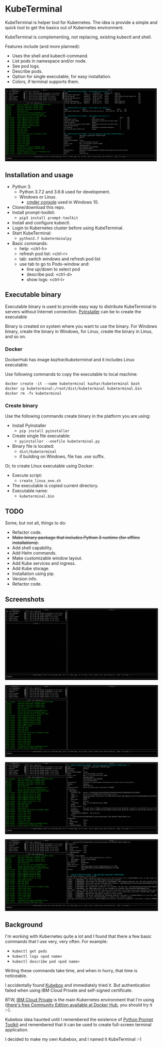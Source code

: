 # KubeTerminal

KubeTerminal is helper tool for Kubernetes. The idea is provide a simple and quick tool to get the basics out of Kubernetes environment. 

KubeTerminal is complementing, not replacing, existing kubectl and shell.

Features include (and more planned):

- Uses the shell and kubectl-command.
- List pods in namespace and/or node.
- See pod logs.
- Describe pods.
- Option for single executable, for easy installation.
- Colors, if terminal supports them.

<img src="images/kubeterminal_05.png" width="500px"/>

## Installation and usage

- Python 3.
  - Python 3.7.2 and 3.6.8 used for development.
  - Windows or Linux. 
    - [cmder console](http://cmder.net/) used in Windows 10.
- Clone/download this repo.
- Install prompt-toolkit:
  - ```pip3 install prompt-toolkit```
- Install and configure kubectl.
- Login to Kubernetes cluster before using KubeTerminal.
- Start KubeTerminal:
  - ```python3.7 kubeterminalpy```
- Basic commands:
  - help: &lt;ctrl-h>
  - refresh pod list: &lt;ctrl-r>  
  - tab: switch windows and refresh pod list
  - use tab to go to Pods-window and:
    - line up/down to select pod 
    - describe pod: &lt;ctrl-d>
    - show logs: &lt;ctrl-l>

## Executable binary

Executable binary is used to provide easy way to distribute KubeTerminal to servers without Internet connection.
[PyInstaller](https://www.pyinstaller.org) can be to create the executable

Binary is created on system where you want to use the binary. For Windows binary, create the binary in Windows, for Linux, create the binary in Linux, and so on.

### Docker

DockerHub has image *kazhar/kubeterminal* and it includes Linux executable:

Use following commands to copy the executable to local machine:

```
docker create -it --name kubeterminal kazhar/kubeterminal bash
docker cp kubeterminal:/root/dist/kubeterminal kubeterminal.bin
docker rm -fv kubeterminal
```

### Create binary

Use the following commands create binary in the platform you are using:

- Install PyInstaller
  - ```pip install pyinstaller```
- Create single file executable:
  - ```pyinstaller --onefile kubeterminal.py```
- Binary file is located:
  - ```dist/kubeterminal```
  - if building on Windows, file has *.exe* suffix.

Or, to create Linux executable using Docker:
- Execute script:
  - ```create_linux_exe.sh```
- The executable is copied current directory.
- Executable name:
  - ```kubeterminal.bin```


## TODO

Some, but not all, things to do:

- Refactor code.
- ~~Make binary package that includes Python 3 runtime (for offline installations).~~
- Add shell capability.
- Add Helm commands.
- Make customizable window layout.
- Add Kube services and ingress.
- Add Kube storage. 
- Installation using pip.
- Version info.
- Refactor code.

## Screenshots

![KubeTerminal 01](images/kubeterminal_01.png)

![KubeTerminal 02](images/kubeterminal_02.png)

![KubeTerminal 03](images/kubeterminal_03.png)

![KubeTerminal 04](images/kubeterminal_04.png)


## Background

I'm working with Kubernetes quite a lot and I found that there a few basic commands that I use very, very often. For example:

- ```kubectl get pods```
- ```kubectl logs <pod name>```
- ```kubectl describe pod <pod name>```

Writing these commands take time, and when in hurry, that time is noticeable. 

I accidentally found [Kubebox](https://github.com/astefanutti/kubebox) and immediately tried it. 
But authentication failed when using IBM Cloud Private and self-signed certificate.

BTW, [IBM Cloud Private](https://www.ibm.com/cloud/private) is the main Kubernetes environment that I'm using ([there's free Community Edition available at Docker Hub](https://hub.docker.com/r/ibmcom/icp-inception/), you should try it :-).

Kubebox idea haunted until I remembered the existence of [Python Prompt Toolkit](https://github.com/prompt-toolkit/python-prompt-toolkit) and remembered that it can be used to create full-screen terminal application. 

I decided to make my own Kubebox, and I named it KubeTerminal :-)
